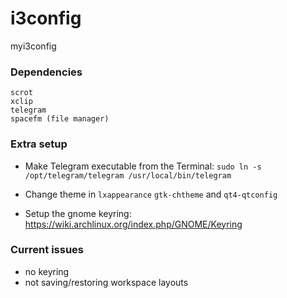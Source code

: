 # i3config
myi3config

### Dependencies

```
scrot
xclip
telegram
spacefm (file manager)
```

### Extra setup

* Make Telegram executable from the Terminal: `sudo ln -s /opt/telegram/telegram /usr/local/bin/telegram`

* Change theme in `lxappearance` `gtk-chtheme` and `qt4-qtconfig`

* Setup the gnome keyring: https://wiki.archlinux.org/index.php/GNOME/Keyring

### Current issues

* no keyring
* not saving/restoring workspace layouts
